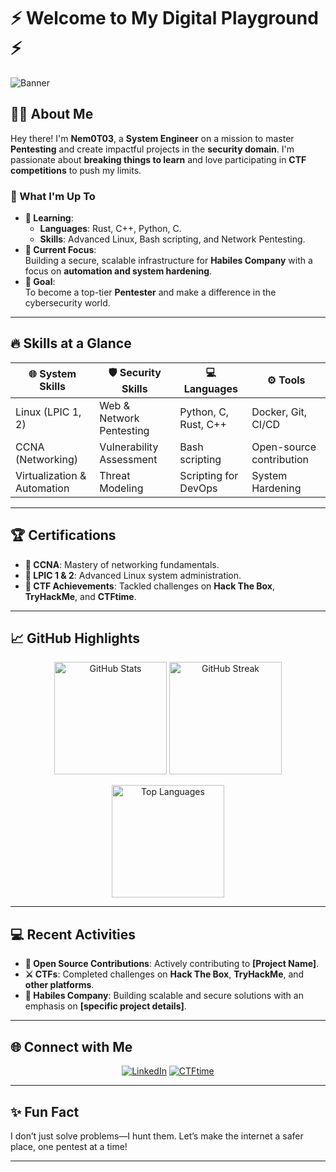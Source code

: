 # ⚡ Welcome to My Digital Playground ⚡  

![Banner](https://img.shields.io/badge/-Cybersecurity%20Enthusiast-black?style=for-the-badge&logo=hackthebox&logoColor=white)

## 🧑‍💻 About Me  

Hey there! I'm **Nem0T03**, a **System Engineer** on a mission to master **Pentesting** and create impactful projects in the **security domain**. I'm passionate about **breaking things to learn** and love participating in **CTF competitions** to push my limits.  

### 🚀 What I'm Up To  
- **🌱 Learning**:  
  - **Languages**: Rust, C++, Python, C.  
  - **Skills**: Advanced Linux, Bash scripting, and Network Pentesting.  
- **🏢 Current Focus**:  
  Building a secure, scalable infrastructure for **Habiles Company** with a focus on **automation and system hardening**.  
- **🎯 Goal**:  
  To become a top-tier **Pentester** and make a difference in the cybersecurity world.  

---

## 🔥 Skills at a Glance  

| 🌐 **System Skills**      | 🛡️ **Security Skills**         | 💻 **Languages**           | ⚙️ **Tools**              |
|---------------------------|-------------------------------|----------------------------|---------------------------|
| Linux (LPIC 1, 2)         | Web & Network Pentesting      | Python, C, Rust, C++       | Docker, Git, CI/CD        |
| CCNA (Networking)         | Vulnerability Assessment      | Bash scripting             | Open-source contribution  |
| Virtualization & Automation| Threat Modeling              | Scripting for DevOps       | System Hardening          |

---

## 🏆 Certifications  

- **💼 CCNA**: Mastery of networking fundamentals.  
- **🐧 LPIC 1 & 2**: Advanced Linux system administration.  
- **🏅 CTF Achievements**: Tackled challenges on **Hack The Box**, **TryHackMe**, and **CTFtime**.  

---

## 📈 GitHub Highlights  

<p align="center">
  <img src="https://github-readme-stats.vercel.app/api?username=Nem0T03&show_icons=true&theme=radical&count_private=true" alt="GitHub Stats" height="180px" />
  <img src="https://github-readme-streak-stats.herokuapp.com/?user=Nem0T03&theme=radical" alt="GitHub Streak" height="180px" />
</p>  

<p align="center">
  <img src="https://github-readme-stats.vercel.app/api/top-langs/?username=Nem0T03&layout=compact&theme=radical" alt="Top Languages" height="180px" />
</p>  

---

## 💻 Recent Activities  

- **🌟 Open Source Contributions**: Actively contributing to **[Project Name]**.  
- **⚔️ CTFs**: Completed challenges on **Hack The Box**, **TryHackMe**, and **other platforms**.  
- **🚀 Habiles Company**: Building scalable and secure solutions with an emphasis on **[specific project details]**.  

---

## 🌐 Connect with Me  

<p align="center">
  <a href="https://www.linkedin.com/in/nguy%E1%BB%85n-kim-b%C3%ACnh"><img src="https://img.shields.io/badge/-LinkedIn-blue?style=for-the-badge&logo=linkedin&logoColor=white" alt="LinkedIn"></a>
  <a href="https://ctftime.org/user/username"><img src="https://img.shields.io/badge/-CTFtime-orange?style=for-the-badge&logo=protonmail&logoColor=white" alt="CTFtime"></a>
</p>

---

## ✨ Fun Fact  
I don’t just solve problems—I hunt them. Let’s make the internet a safer place, one pentest at a time!  

---
